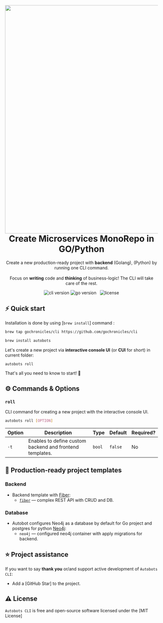 <h1 align="center">
  <img src="https://res.cloudinary.com/gochronicles/image/upload/v1624670043/autobots_vfwwcx.png" width="750px"/><br/>
  Create Microservices MonoRepo in GO/Python
</h1>
<p align="center">Create a new production-ready project with <b>backend</b> (Golang), (Python) by running one CLI command.<br/><br/>Focus on <b>writing</b> code and <b>thinking</b> of business-logic! The CLI will take care of the rest.</p>

<p align="center"><img src="https://img.shields.io/badge/version-v1.0.0-blue?style=for-the-badge&logo=none" alt="cli version" /></a>&nbsp;<img src="https://img.shields.io/badge/Go-1.16+-00ADD8?style=for-the-badge&logo=go" alt="go version" /></a>&nbsp;</a>&nbsp;</a>&nbsp;<img src="https://img.shields.io/badge/license-apache_2.0-red?style=for-the-badge&logo=none" alt="license" /></p>

## ⚡️ Quick start

Installation is done by using [`brew install`] command :

```bash
brew tap gochronicles/cli https://github.com/gochronicles/cli
```
```bash
brew install autobots
```

Let's create a new project via **interactive console UI** (or **CUI** for short) in current folder:

```bash
autobots roll
```

That's all you need to know to start! 🎉

## ⚙️ Commands & Options

### `roll`

CLI command for creating a new project with the interactive console UI.

```bash
autobots roll [OPTION]
```

| Option | Description                                              | Type   | Default | Required? |
| ------ | -------------------------------------------------------- | ------ | ------- | --------- |
| `-t`   | Enables to define custom backend and frontend templates. | `bool` | `false` | No        |

## 📝 Production-ready project templates

### Backend

- Backend template with [Fiber](https://github.com/gofiber/fiber):
  - [`fiber`](https://github.com/gochronicles/monorepo-fiber-neo4j) — complex REST API with CRUD and DB.

### Database

- Autobot configures Neo4j as a database by default for Go project and postgres for python [Neo4j](https://neo4j.com/):
  - `neo4j` — configured neo4j container with apply migrations for backend.

## ⭐️ Project assistance

If you want to say **thank you** or/and support active development of `Autobots CLI`:

- Add a [GitHub Star] to the project.

## ⚠️ License

`Autobots CLI` is free and open-source software licensed under the [MIT License]
